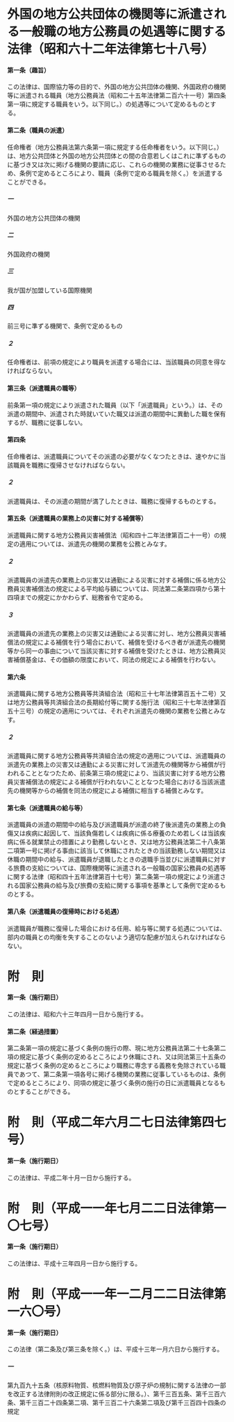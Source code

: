 # 外国の地方公共団体の機関等に派遣される一般職の地方公務員の処遇等に関する法律（昭和六十二年法律第七十八号）
#### 第一条（趣旨）
この法律は、国際協力等の目的で、外国の地方公共団体の機関、外国政府の機関等に派遣される職員（地方公務員法（昭和二十五年法律第二百六十一号）第四条第一項に規定する職員をいう。以下同じ。）の処遇等について定めるものとする。
#### 第二条（職員の派遣）
任命権者（地方公務員法第六条第一項に規定する任命権者をいう。以下同じ。）は、地方公共団体と外国の地方公共団体との間の合意若しくはこれに準ずるものに基づき又は次に掲げる機関の要請に応じ、これらの機関の業務に従事させるため、条例で定めるところにより、職員（条例で定める職員を除く。）を派遣することができる。
##### 一
外国の地方公共団体の機関
##### 二
外国政府の機関
##### 三
我が国が加盟している国際機関
##### 四
前三号に準ずる機関で、条例で定めるもの
##### ２
任命権者は、前項の規定により職員を派遣する場合には、当該職員の同意を得なければならない。
#### 第三条（派遣職員の職等）
前条第一項の規定により派遣された職員（以下「派遣職員」という。）は、その派遣の期間中、派遣された時就いていた職又は派遣の期間中に異動した職を保有するが、職務に従事しない。
#### 第四条
任命権者は、派遣職員についてその派遣の必要がなくなつたときは、速やかに当該職員を職務に復帰させなければならない。
##### ２
派遣職員は、その派遣の期間が満了したときは、職務に復帰するものとする。
#### 第五条（派遣職員の業務上の災害に対する補償等）
派遣職員に関する地方公務員災害補償法（昭和四十二年法律第百二十一号）の規定の適用については、派遣先の機関の業務を公務とみなす。
##### ２
派遣職員の派遣先の業務上の災害又は通勤による災害に対する補償に係る地方公務員災害補償法の規定による平均給与額については、同法第二条第四項から第十四項までの規定にかかわらず、総務省令で定める。
##### ３
派遣職員の派遣先の業務上の災害又は通勤による災害に対し、地方公務員災害補償法の規定による補償を行う場合において、補償を受けるべき者が派遣先の機関等から同一の事由について当該災害に対する補償を受けたときは、地方公務員災害補償基金は、その価額の限度において、同法の規定による補償を行わない。
#### 第六条
派遣職員に関する地方公務員等共済組合法（昭和三十七年法律第百五十二号）又は地方公務員等共済組合法の長期給付等に関する施行法（昭和三十七年法律第百五十三号）の規定の適用については、それぞれ派遣先の機関の業務を公務とみなす。
##### ２
派遣職員に関する地方公務員等共済組合法の規定の適用については、派遣職員の派遣先の業務上の災害又は通勤による災害に対して派遣先の機関等から補償が行われることとなつたため、前条第三項の規定により、当該災害に対する地方公務員災害補償法の規定による補償が行われないこととなつた場合における当該派遣先の機関等からの補償を同法の規定による補償に相当する補償とみなす。
#### 第七条（派遣職員の給与等）
派遣職員の派遣の期間中の給与及び派遣職員が派遣の終了後派遣先の業務上の負傷又は疾病に起因して、当該負傷若しくは疾病に係る療養のため若しくは当該疾病に係る就業禁止の措置により勤務しないとき、又は地方公務員法第二十八条第二項第一号に掲げる事由に該当して休職にされたときの当該勤務しない期間又は休職の期間中の給与、派遣職員が退職したときの退職手当並びに派遣職員に対する旅費の支給については、国際機関等に派遣される一般職の国家公務員の処遇等に関する法律（昭和四十五年法律第百十七号）第二条第一項の規定により派遣される国家公務員の給与及び旅費の支給に関する事項を基準として条例で定めるものとする。
#### 第八条（派遣職員の復帰時における処遇）
派遣職員が職務に復帰した場合における任用、給与等に関する処遇については、部内の職員との均衡を失することのないよう適切な配慮が加えられなければならない。
# 附　則
#### 第一条（施行期日）
この法律は、昭和六十三年四月一日から施行する。
#### 第二条（経過措置）
第二条第一項の規定に基づく条例の施行の際、現に地方公務員法第二十七条第二項の規定に基づく条例の定めるところにより休職にされ、又は同法第三十五条の規定に基づく条例の定めるところにより職務に専念する義務を免除されている職員であつて、第二条第一項各号に掲げる機関の業務に従事しているものは、条例で定めるところにより、同項の規定に基づく条例の施行の日に派遣職員となるものとすることができる。
# 附　則（平成二年六月二七日法律第四七号）
#### 第一条（施行期日）
この法律は、平成二年十月一日から施行する。
# 附　則（平成一一年七月二二日法律第一〇七号）
#### 第一条（施行期日）
この法律は、平成十三年四月一日から施行する。
# 附　則（平成一一年一二月二二日法律第一六〇号）
#### 第一条（施行期日）
この法律（第二条及び第三条を除く。）は、平成十三年一月六日から施行する。
##### 一
第九百九十五条（核原料物質、核燃料物質及び原子炉の規制に関する法律の一部を改正する法律附則の改正規定に係る部分に限る。）、第千三百五条、第千三百六条、第千三百二十四条第二項、第千三百二十六条第二項及び第千三百四十四条の規定
